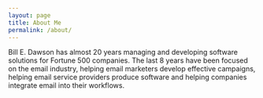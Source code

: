 ```yaml
---
layout: page
title: About Me
permalink: /about/
---
```


Bill E. Dawson has almost 20 years managing and developing software solutions for Fortune 500 companies. The last 8 years have been focused on the email industry, helping email marketers develop effective campaigns, helping email service providers produce software and helping companies integrate email into their workflows.
